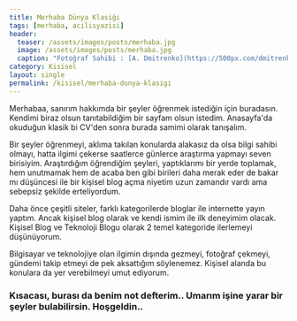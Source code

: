 ```yaml
---
title: Merhaba Dünya Klasiği
tags: [merhaba, acilisyazisi]
header:
  teaser: /assets/images/posts/merhaba.jpg
  image: /assets/images/posts/merhaba.jpg
  caption: "Fotoğraf Sahibi : [A. Dmitrenko](https://500px.com/dmitrenko)"
category: Kisisel
layout: single
permalink: /kisisel/merhaba-dunya-klasigi
---
```


Merhabaa, sanırım hakkımda bir şeyler öğrenmek istediğin için buradasın. Kendimi biraz olsun tanıtabildiğim bir sayfam olsun istedim. Anasayfa'da okuduğun klasik bi CV'den sonra burada samimi olarak tanışalım.

Bir şeyler öğrenmeyi, aklıma takılan konularda alakasız da olsa bilgi sahibi olmayı, hatta ilgimi çekerse saatlerce günlerce araştırma yapmayı seven birisiyim. Araştırdığım öğrendiğim şeyleri, yaptıklarımı bir yerde toplamak, hem unutmamak hem de acaba ben gibi birileri daha merak eder de bakar mı düşüncesi ile bir kişisel blog açma niyetim uzun zamandır vardı ama sebepsiz şekilde erteliyordum.

Daha önce çeşitli siteler, farklı kategorilerde bloglar ile internette yayın yaptım. Ancak kişisel blog olarak ve kendi ismim ile ilk deneyimim olacak. Kişisel Blog ve Teknoloji Blogu olarak 2 temel kategoride ilerlemeyi düşünüyorum.

Bilgisayar ve teknolojiye olan ilgimin dışında gezmeyi, fotoğraf çekmeyi, gündemi takip etmeyi de pek aksattığım söylenemez. Kişisel alanda bu konulara da yer verebilmeyi umut ediyorum.

### Kısacası, burası da benim not defterim.. Umarım işine yarar bir şeyler bulabilirsin. Hoşgeldin..
